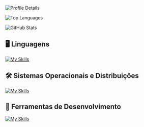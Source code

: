 ![Profile Details](http://github-profile-summary-cards.vercel.app/api/cards/profile-details?username=SeuNomeDeUsuário&theme=transparent)

![Top Languages](http://github-profile-summary-cards.vercel.app/api/cards/repos-per-language?username=SeuNomeDeUsuário&theme=transparent)

![GitHub Stats](http://github-profile-summary-cards.vercel.app/api/cards/stats?username=SeuNomeDeUsuário&theme=transparent)

## 🖥️ Linguagens
[![My Skills](https://skillicons.dev/icons?i=python,c,html,css&perline=4)](https://skillicons.dev)

## 🛠️ Sistemas Operacionais e Distribuições
[![My Skills](https://skillicons.dev/icons?i=linux,arch,kali&perline=3)](https://skillicons.dev)

## 🔧 Ferramentas de Desenvolvimento
[![My Skills](https://skillicons.dev/icons?i=neovim,git&perline=2)](https://skillicons.dev)


